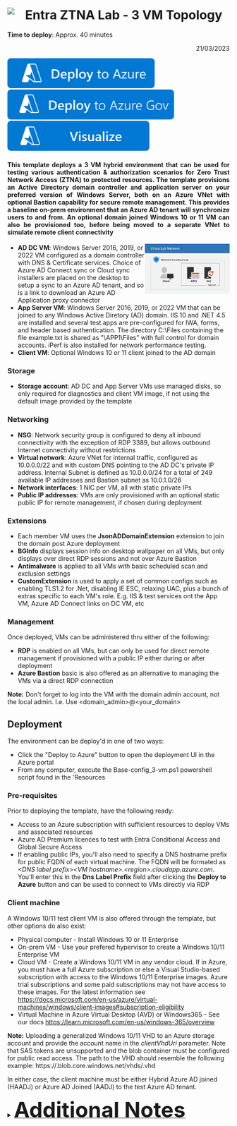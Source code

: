 # <img align="left" src="https://github.com/Rainier-MSFT/Entra_ZTNA_Lab/assets/6311098/47a893d3-e254-4a65-be16-176ae90be6e0" width=8%> Entra ZTNA Lab - 3 VM Topology 

**Time to deploy**: Approx. 40 minutes <p dir='rtl' align='right'>21/03/2023</p>

<a href="https://portal.azure.com/#create/Microsoft.Template/uri/https%3A%2F%2Fraw.githubusercontent.com%2FRainier-MSFT%2FEntra_ZTNA_Lab%2Fmain%2FBase-config_3-vm%2Fazuredeploy.json" target="_blank">
<img src="images/deploytoazure.svg"/>
</a>
<a href="https://portal.azure.us/#create/Microsoft.Template/uri/https%3A%2F%2Fraw.githubusercontent.com%2FRainier-MSFT%2FEntra_ZTNA_Lab%2Fmain%2FBase-config_3-vm%2Fazuredeploy.json" target="_blank">
<img src="images/deploytoazuregov.svg"/>
<a/>
<a href="http://armviz.io/#/?load=https%3A%2F%2Fraw.githubusercontent.com%2FRainier-MSFT%2FEntra_ZTNA_Lab%2Fmain%2FBase-config_3-vm%2Fazuredeploy.json" target="_blank">
<img src="images/visualizebutton.svg"/>
</a><p>

#### <p align="justify">This template deploys a 3 VM hybrid environment that can be used for testing various authentication & authorization scenarios for Zero Trust Network Access (ZTNA) to protected resources. The template provisions an Active Directory domain controller and application server on your preferred version of Windows Server, both on an Azure VNet with optional Bastion capability for secure remote management. This provides a baseline on-prem environment that an Azure AD tenant will synchronize users to and from. An optional domain joined Windows 10 or 11 VM can also be provisioned too, before being moved to a separate VNet to simulate remote client connectivity</p>

<img align="right" src="../Base-config_3-vm/images/base-config_3-vmII.png" width=38%>

+ **AD DC VM**: Windows Server 2016, 2019, or 2022 VM configured as a domain controller with DNS & Certificate services. Choice of Azure AD Connect sync or Cloud sync installers are placed on the desktop to setup a sync to an Azure AD tenant, and so is a link to download an Azure AD Application proxy connector
+ **App Server VM**: Windows Server 2016, 2019, or 2022 VM that can be joined to any Windows Active Diretory (AD) domain. IIS 10 and .NET 4.5 are installed and several test apps are pre-configured for IWA, forms, and header based authentication. The directory C:\Files containing the file example.txt is shared as "\\APP1\Files" with full control for domain accounts. iPerf is also installed for network performance testing.
+ **Client VM**: Optional Windows 10 or 11 client joined to the AD domain

### Storage
+ **Storage account**: AD DC and App Server VMs use managed disks, so only required for diagnostics and client VM image, if not using the default image provided by the template 

### Networking
+ **NSG**: Network security group is configured to deny all inbound connectivity with the exception of RDP 3389, but allows outbound Internet connectivity without restrictions
+ **Virtual network**: Azure VNet for internal traffic, configured as 10.0.0.0/22 and with custom DNS pointing to the AD DC's private IP address. Internal Subnet is defined as 10.0.0.0/24 for a total of 249 available IP addresses and Bastion subnet as 10.0.1.0/26
+ **Network interfaces**: 1 NIC per VM, all with static private IPs
+ **Public IP addresses**: VMs are only provisioned with an optional static public IP for remote management, if chosen during deployment

### Extensions
+ Each member VM uses the **JsonADDomainExtension** extension to join the domain post Azure deployment
+ **BGInfo** displays session info on desktop wallpaper on all VMs, but only displays over direct RDP sessions and not over Azure Bastion
+ **Antimalware** is applied to all VMs with basic scheduled scan and exclusion settings
+ **CustomExtension** is used to apply a set of common configs such as enabling TLS1.2 for .Net, disabling IE ESC, relaxing UAC, plus a bunch of extras specific to each VM's role. E.g. IIS & test services ont the App VM, Azure AD Connect links on DC VM, etc

### Management
Once deployed, VMs can be administered thru either of the following:

+ **RDP** is enabled on all VMs, but can only be used for direct remote management if provisioned with a public IP either during or after deployment
+ **Azure Bastion** basic is also offered as an alternative to managing the VMs via a direct RDP connection 

**Note:** Don't forget to log into the VM with the domain admin account, not the local admin. I.e. Use <domain_admin>@<your_domain>
<br>

## Deployment
The environment can be deploy'd in one of two ways:

+ Click the "Deploy to Azure" button to open the deployment UI in the Azure portal
+ From any computer, execute the Base-config_3-vm.ps1 powershell script found in the 'Resources

### Pre-requisites
Prior to deploying the template, have the following ready:

+ Access to an Azure subscription with sufficient resources to deploy VMs and associated resources
+ Azure AD Premium licences to test with Entra Conditional Access and Global Secure Access
+ If enabling public IPs, you'll also need to specify a DNS hostname prefix for public FQDN of each virtual machine. The FQDN will be formated as _\<DNS label prefix\>\<VM hostname\>.\<region\>.cloudapp.azure.com_. You'll enter this in the __Dns Label Prefix__ field after clicking the __Deploy to Azure__ button and can be used to connect to VMs directly via RDP

### Client machine
A Windows 10/11 test client VM is also offered through the template, but other options do also exist:
     
+ Physical computer - Install Windows 10 or 11 Enterprise
+ On-prem VM - Use your prefered hypervisor to create a Windows 10/11 Enterprise VM
+ Cloud VM - Create a Windows 10/11 VM in any vendor cloud. If in Azure, you must have a full Azure subscription or else a Visual Studio-based subscription with access to the Windows 10/11 Enterprise images. Azure trial subscriptions and some paid subscriptions may not have access to these images. For the latest information see https://docs.microsoft.com/en-us/azure/virtual-machines/windows/client-images#subscription-eligibility
+ Virtual Machine in Azure Virtual Desktop (AVD) or Windows365 - See our docs https://learn.microsoft.com/en-us/windows-365/overview
     
**Note:** Uploading a generalized Windows 10/11 VHD to an Azure storage account and provide the account name in the _clientVhdUri_ parameter. Note that SAS tokens are unsupported and the blob container must be configured for public read access. The path to the VHD should resemble the following example: https://<storage account name>.blob.core.windows.net/vhds/<vhdName>.vhd

<p><p>

In either case, the client machine must be either Hybrid Azure AD joined (HAADJ) or Azure AD Joined (AADJ) to the test Azure AD tenant.

     
<details>
<summary><b><u><font size="+4">Additional Notes</font></u></b></summary>

<p><p>
<li> Guest OS configuration is executed using DSC & custom extensions thru AppConfig.ps1.zip & Common_Configs.ps1 resources</li>
<li> A *User1* domain account is created and added to the Domain Admins group. The password is the same as provided in the *adminPassword* parameter during deployment
<li> The *App server* and *Client* VM resources depend on the **ADDC** resource deployment in order to ensure that the AD domain exists prior to execution of 
the JoinDomain extensions for the member VMs. This asymmetric VM deployment process adds several extra minutes to the overall deployment time
<li> The private IP address of the **ADDC** VM is always *10.0.0.10*. This IP is set as the DNS IP for the virtual network and all member NICs
<li> Deployment outputs include public IP address and FQDN for each VM
<li> The default VM size for the VM in the deployment is Standard_B2s, but can be changed
<li> When the specified VM size is smaller than DS4_v2, the client VM deployment may take longer than expected, and then may appear to fail. The client VMs and extensions may or may not deploy successfully. This is due to an ongoing Azure client deployment bug, and only happens when the client VM size is smaller than DS4_v2.

</details>
